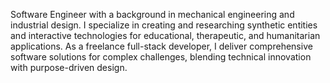 Software Engineer with a background in mechanical engineering and industrial design. I specialize in creating and researching synthetic entities and interactive technologies for educational, therapeutic, and humanitarian applications. As a freelance full-stack developer, I deliver comprehensive software solutions for complex challenges, blending technical innovation with purpose-driven design.
<!--
For more information, please check out my [**CV**](https://github.com/ladooniani/lado-oniani-cv.md/blob/main/Lado-Oniani-CV.md)
-->
